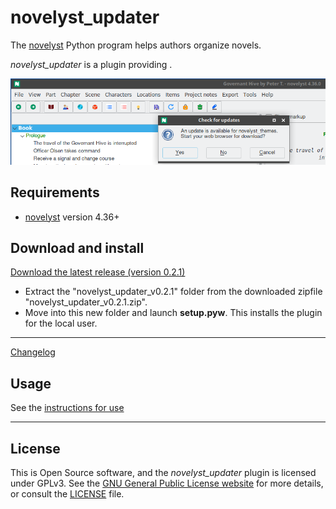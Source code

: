 # novelyst_updater

The [novelyst](https://peter88213.github.io/novelyst/) Python program helps authors organize novels.  

*novelyst_updater* is a plugin providing . 

![Screenshot](Screenshots/screen01.png)

## Requirements

- [novelyst](https://peter88213.github.io/novelyst/) version 4.36+

## Download and install

[Download the latest release (version 0.2.1)](https://github.com/peter88213/novelyst_updater/raw/main/dist/novelyst_updater_v0.2.1.zip)

- Extract the "novelyst_updater_v0.2.1" folder from the downloaded zipfile "novelyst_updater_v0.2.1.zip".
- Move into this new folder and launch **setup.pyw**. This installs the plugin for the local user.

---

[Changelog](changelog)

## Usage

See the [instructions for use](usage)

---

## License

This is Open Source software, and the *novelyst_updater* plugin is licensed under GPLv3. See the
[GNU General Public License website](https://www.gnu.org/licenses/gpl-3.0.en.html) for more
details, or consult the [LICENSE](https://github.com/peter88213/novelyst_updater/blob/main/LICENSE) file.
